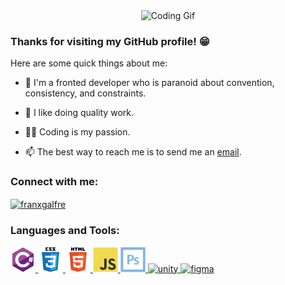 <div align="center">
  <img  alt="Coding Gif" width="300" src="https://media1.giphy.com/media/YuKbGGIYMXemhnub3q/giphy.gif?cid=790b76117f2090a48220ef20f62006cd0681a5a50108c424&rid=giphy.gif&ct=s" />
</div> 

<h3 align="left">Thanks for visiting my GitHub profile! 😁</h3>
Here are some quick things about me:

- 🔭 I'm a fronted developer who is paranoid about convention, consistency, and constraints.

- 🎨 I like doing quality work.

- 👨‍💻 Coding is my passion.

- 📫 The best way to reach me is to send me an <a href="mailto:francogalfre2007@gmail.com">email</a>. 

<h3 align="left">Connect with me:</h3>
<p align="left">
<a href="https://www.instagram.com/francxgalfre/" target="blank"><img align="center" src="https://raw.githubusercontent.com/rahuldkjain/github-profile-readme-generator/master/src/images/icons/Social/instagram.svg" alt="franxgalfre" height="30" width="40" /></a>
</p>

<h3 align="left">Languages and Tools:</h3>
<p align="left"> <a href="https://www.w3schools.com/cs/" target="_blank" rel="noreferrer"> <img src="https://raw.githubusercontent.com/devicons/devicon/master/icons/csharp/csharp-original.svg" alt="csharp" width="40" height="40"/> </a>  <a href="https://www.w3schools.com/css/" target="_blank" rel="noreferrer"> <img src="https://raw.githubusercontent.com/devicons/devicon/master/icons/css3/css3-original-wordmark.svg" alt="css3" width="40" height="40"/> </a> <a href="https://www.w3.org/html/" target="_blank" rel="noreferrer"> <img src="https://raw.githubusercontent.com/devicons/devicon/master/icons/html5/html5-original-wordmark.svg" alt="html5" width="40" height="40"/>  </a> <a href="https://developer.mozilla.org/en-US/docs/Web/JavaScript" target="_blank" rel="noreferrer"> <img src="https://raw.githubusercontent.com/devicons/devicon/master/icons/javascript/javascript-original.svg" alt="javascript" width="40" height="40"/> </a>  <a href="https://www.photoshop.com/en" target="_blank" rel="noreferrer"> <img src="https://raw.githubusercontent.com/devicons/devicon/master/icons/photoshop/photoshop-line.svg" alt="photoshop" width="40" height="40"/> </a> <a href="https://unity.com/" target="_blank" rel="noreferrer"> <img src="https://www.vectorlogo.zone/logos/unity3d/unity3d-icon.svg" alt="unity" width="40" height="40"/> </a> <a href="https://www.figma.com/" target="_blank" rel="noreferrer"> <img src="https://www.vectorlogo.zone/logos/figma/figma-icon.svg" alt="figma" width="40" height="40"/> </a> 
  
  

